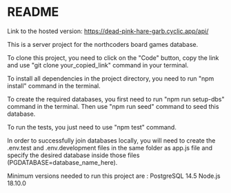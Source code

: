 # README

Link to the hosted version: https://dead-pink-hare-garb.cyclic.app/api/

This is a server project for the northcoders board games database.

To clone this project, you need to click on the "Code" button, copy the link and use "git clone your_copied_link" command in your terminal.

To install all dependencies in the project directory, you need to run "npm install" command in the terminal.

To create the required databases, you first need to run "npm run setup-dbs" command in the terminal. Then use "npm run seed" command to seed this database.

To run the tests, you just need to use "npm test" command.

In order to successfully join databases locally, you will need to create the .env.test and .env.development files in the same folder as app.js file and specify the desired database inside those files (PGDATABASE=database_name_here).

Minimum versions needed to run this project are :
PostgreSQL 14.5
Node.js 18.10.0
